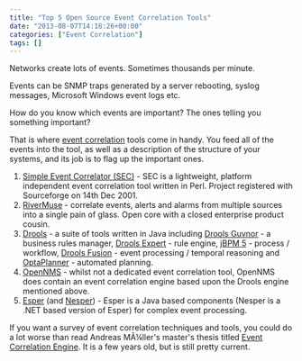 ```yaml
---
title: "Top 5 Open Source Event Correlation Tools"
date: "2013-08-07T14:18:26+00:00"
categories: ["Event Correlation"]
tags: []
---
```


Networks create lots of events. Sometimes thousands per minute.

Events can be SNMP traps generated by a server rebooting, syslog messages, Microsoft Windows event logs etc.

How do you know which events are important? The ones telling you something important?

That is where <a href="http://en.wikipedia.org/wiki/Event_correlation">event correlation</a> tools come in handy. You feed all of the events into the tool, as well as a description of the structure of your systems, and its job is to flag up the important ones.
<ol>
	<li><a href="http://www.estpak.ee/~risto/sec/">Simple Event Correlator (SEC)</a> - SEC is a lightweight, platform independent event correlation tool written in Perl. Project registered with Sourceforge on 14th Dec 2001.</li>
	<li><a href="http://www.rivermuse.com/">RiverMuse</a> - correlate events, alerts and alarms from multiple sources into a single pain of glass. Open core with a closed enterprise product cousin.</li>
	<li><a href="http://www.jboss.org/drools">Drools</a> - a suite of tools written in Java including <a href="http://www.jboss.org/drools/drools-guvnor.html">Drools Guvnor</a> - a business rules manager, <a href="http://www.jboss.org/drools/drools-expert.html">Drools Expert</a> - rule engine, <a href="http://www.jboss.org/jbpm">jBPM 5</a> - process / workflow, <a href="http://www.jboss.org/drools/drools-fusion.html">Drools Fusion</a> - event processing / temporal reasoning and <a href="http://www.optaplanner.org">OptaPlanner</a> - automated planning.</li>
	<li><a title="What my guinea pigs can tell you about network management" href="http://www.opennms.org/">OpenNMS</a> - whilst not a dedicated event correlation tool, OpenNMS does contain an event correlation engine based upon the Drools engine mentioned above.</li>
	<li><a href="http://esper.codehaus.org/">Esper</a> (and <a href="http://esper.codehaus.org/about/nesper/nesper.html">Nesper</a>) - Esper is a Java based components (Nesper is a .NET based version of Esper) for complex event processing.</li>
</ol>
If you want a survey of event correlation techniques and tools, you could do a lot worse than read Andreas MÃ¼ller's master's thesis titled <a href="ftp://ftp.tik.ee.ethz.ch/pub/students/2009-FS/MA-2009-01.pdf">Event Correlation Engine</a>. It is a few years old, but is still pretty current.
